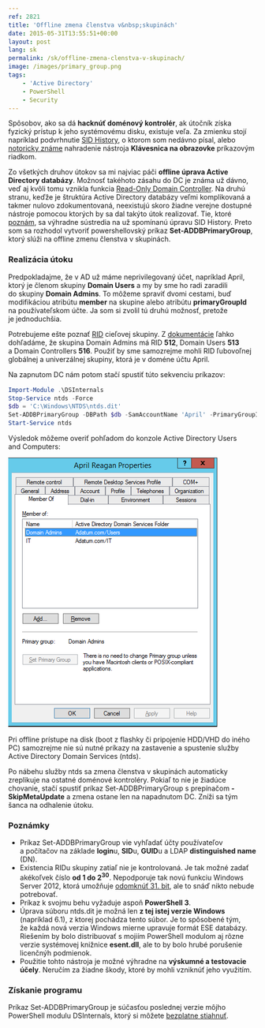 ```yaml
---
ref: 2821
title: 'Offline zmena členstva v&nbsp;skupinách'
date: 2015-05-31T13:55:51+00:00
layout: post
lang: sk
permalink: /sk/offline-zmena-clenstva-v-skupinach/
image: /images/primary_group.png
tags:
    - 'Active Directory'
    - PowerShell
    - Security
---
```


Spôsobov, ako sa&nbsp;dá **hacknúť doménový kontrolér**, ak útočník získa fyzický prístup k&nbsp;jeho systémovému disku, existuje veľa. Za&nbsp;zmienku stojí napríklad podvrhnutie [SID History](/sk/offline-zmena-sid-history/), o&nbsp;ktorom som nedávno písal, alebo [notoricky známe](https://www.sevecek.com/Lists/Posts/Post.aspx?ID=213) nahradenie nástroja **Klávesnica na obrazovke** príkazovým riadkom.
<!--more-->
Zo všetkých druhov útokov sa mi najviac páči **offline úprava Active Directory databázy**. Možnosť takéhoto zásahu do DC je známa už dávno, veď aj kvôli tomu vznikla funkcia [Read-Only Domain Controller](https://technet.microsoft.com/en-us/library/cc732801(v=ws.10).aspx). Na druhú stranu, keďže je štruktúra Active Directory databázy veľmi komplikovaná a takmer nulovo zdokumentovaná, neexistujú skoro žiadne verejne dostupné nástroje pomocou ktorých by sa dal takýto útok realizovať. Tie, ktoré [poznám](/sk/offline-zmena-sid-history/), sa výhradne sústredia na už spomínanú úpravu SID History. Preto som sa rozhodol vytvoriť powershellovský príkaz **Set-ADDBPrimaryGroup**, ktorý slúži na offline zmenu členstva v skupinách.

### Realizácia útoku

Predpokladajme, že&nbsp;v AD už&nbsp;máme neprivilegovaný účet, napríklad April, ktorý je&nbsp;členom skupiny **Domain Users** a&nbsp;my by&nbsp;sme ho&nbsp;radi zaradili do&nbsp;skupiny **Domain Admins**. To&nbsp;môžeme spraviť dvomi cestami, buď modifikáciou atribútu **member** na skupine alebo atribútu **primaryGroupId** na&nbsp;používateľskom účte. Ja som si&nbsp;zvolil tú druhú možnosť, pretože je&nbsp;jednoduchšia.

Potrebujeme ešte poznať [RID](https://msdn.microsoft.com/en-us/library/cc246018.aspx) cieľovej skupiny. Z&nbsp;[dokumentácie](https://support.microsoft.com/en-us/kb/243330) ľahko dohľadáme, že&nbsp;skupina Domain Admins má RID **512**, Domain Users **513** a&nbsp;Domain Controllers **516**. Použiť by&nbsp;sme samozrejme mohli RID ľubovoľnej globálnej a&nbsp;univerzálnej skupiny, ktorá je&nbsp;v doméne účtu April.

Na&nbsp;zapnutom DC&nbsp;nám potom stačí spustiť túto&nbsp;sekvenciu príkazov:

```powershell
Import-Module .\DSInternals
Stop-Service ntds -Force
$db = 'C:\Windows\NTDS\ntds.dit'
Set-ADDBPrimaryGroup -DBPath $db -SamAccountName 'April' -PrimaryGroupId 512 -Verbose
Start-Service ntds
```

Výsledok môžeme overiť pohľadom do&nbsp;konzole Active Directory Users and&nbsp;Computers:

![primary_group](../../assets/images/primary_group.png)

Pri offline prístupe na&nbsp;disk (boot z&nbsp;flashky či&nbsp;pripojenie HDD/VHD do&nbsp;iného PC) samozrejme nie sú nutné príkazy na&nbsp;zastavenie a&nbsp;spustenie služby Active Directory Domain Services (ntds).

Po nábehu&nbsp;služby ntds sa&nbsp;zmena členstva v&nbsp;skupinách automaticky zreplikuje na&nbsp;ostatné doménové kontroléry. Pokiaľ to&nbsp;nie je&nbsp;žiadúce chovanie, stačí spustiť príkaz Set-ADDBPrimaryGroup s&nbsp;prepínačom **-SkipMetaUpdate** a&nbsp;zmena ostane len&nbsp;na napadnutom DC. Zníži sa&nbsp;tým šanca na&nbsp;odhalenie útoku.

### Poznámky

- Príkaz Set-ADDBPrimaryGroup vie vyhľadať účty používateľov a&nbsp;počítačov na&nbsp;základe **login**u, **SID**u, **GUID**u a&nbsp;LDAP **distinguished name** (DN).
- Existencia RIDu skupiny zatiaľ nie je&nbsp;kontrolovaná. Je&nbsp;tak možné zadať akékoľvek číslo **od&nbsp;1 do&nbsp;2<sup>30</sup>**. Nepodporuje tak novú funkciu Windows Server 2012, ktorá umožňuje [odomknúť 31. bit](https://blogs.technet.com/b/askds/archive/2012/08/10/managing-rid-issuance-in-windows-server-2012.aspx), ale to snáď nikto nebude potrebovať.
- Príkaz k&nbsp;svojmu behu vyžaduje aspoň **PowerShell 3**.
- Úprava súboru ntds.dit je&nbsp;možná len **z tej istej verzie Windows** (napríklad 6.1), z&nbsp;ktorej pochádza tento súbor. Je&nbsp;to&nbsp;spôsobené tým, že&nbsp;každá nová verzia Windows mierne upravuje formát ESE databázy. Riešením by&nbsp;bolo distribuovať s&nbsp;mojiím PowerShell modulom aj&nbsp;rôzne verzie systémovej knižnice **esent.dll**, ale&nbsp;to&nbsp;by bolo hrubé porušenie licenčnýh podmienok.
- Použitie tohto nástroja je&nbsp;možné výhradne na **výskumné a testovacie účely**. Neručím za&nbsp;žiadne škody, ktoré by&nbsp;mohli vzniknúť jeho využitím.

### Získanie programu

Príkaz Set-ADDBPrimaryGroup je&nbsp;súčasťou poslednej verzie môjho PowerShell modulu DSInternals, ktorý si&nbsp;môžete [bezplatne stiahnuť](/sk/na-stiahnutie/).
